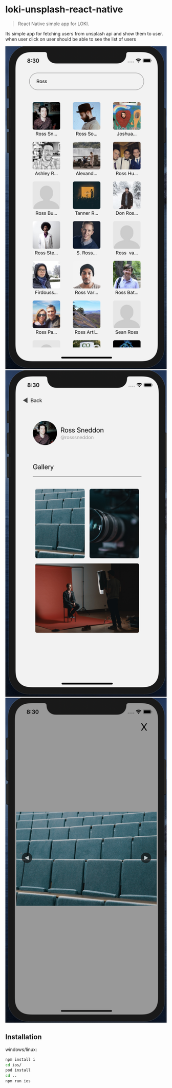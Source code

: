 # loki-unsplash-react-native
> React Native simple app for LOKI.

Its simple app for fetching users from unsplash api and show them to user. when user click on user should be able to see the list of users 

![](screen1.png)
![](screen2.png)
![](screen3.png)

## Installation

windows/linux:
```sh
npm install i
cd ios/
pod install
cd ..
npm run ios
```
